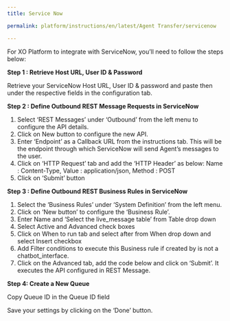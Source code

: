 ```yaml
---
title: Service Now

permalink: platform/instructions/en/latest/Agent Transfer/servicenow

---
```

For XO Platform to integrate with ServiceNow, you’ll need to follow the steps below:

<container>

**Step 1 : Retrieve Host URL, User ID & Password**

Retrieve your ServiceNow Host URL, User ID & password and paste then under the respective fields in the configuration tab.

</container>

<container>

**Step 2 : Define Outbound REST Message Requests in ServiceNow**

1. Select ‘REST Messages’ under ‘Outbound’ from the left menu to configure the API details.
2. Click on New button to configure the new API.
3. Enter ‘Endpoint’ as a Callback URL from the instructions tab. This will be the endpoint through which ServiceNow will send Agent’s messages to the user.
4. Click on ‘HTTP Request’ tab and add the ‘HTTP Header’ as below:
   Name : Content-Type, Value : application/json, Method : POST
5. Click on ‘Submit’ button

</container>

<container>
 
**Step 3 : Define Outbound REST Business Rules in ServiceNow**
 
1. Select the ‘Business Rules’ under ‘System Definition’ from the left menu.
2. Click on ‘New button’ to configure the ‘Business Rule’.
3. Enter Name and ‘Select the live_message table’ from Table drop down
4. Select Active and Advanced check boxes
5. Click on When to run tab and select after from When drop down and select Insert checkbox
6. Add Filter conditions to execute this Business rule if created by is not a chatbot_interface.
7. Click on the Advanced tab, add the code below and click on ‘Submit’. It executes the API configured in REST Message.

</container>

<container>
 
**Step 4: Create a New Queue**
 
Copy Queue ID in the Queue ID field

Save your settings by clicking on the ‘Done’ button.

</container>

